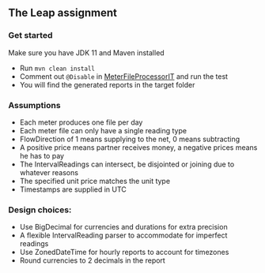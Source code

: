 ## The Leap assignment

### Get started

Make sure you have JDK 11 and Maven installed
- Run `mvn clean install`
- Comment out `@Disable` in [MeterFileProcessorIT](/src/test/kotlin/energy/leap/MeterFileProcessorIT.kt) and run the
  test
- You will find the generated reports in the target folder

### Assumptions

- Each meter produces one file per day
- Each meter file can only have a single reading type
- FlowDirection of 1 means supplying to the net, 0 means subtracting
- A positive price means partner receives money, a negative prices means he has to pay
- The IntervalReadings can intersect, be disjointed or joining due to whatever reasons
- The specified unit price matches the unit type
- Timestamps are supplied in UTC

### Design choices:

- Use BigDecimal for currencies and durations for extra precision
- A flexible IntervalReading parser to accommodate for imperfect readings
- Use ZonedDateTime for hourly reports to account for timezones
- Round currencies to 2 decimals in the report
